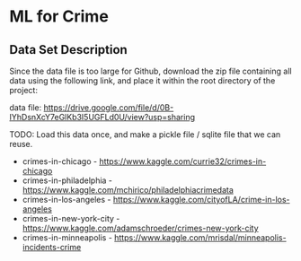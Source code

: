 # ML for Crime

## Data Set Description

Since the data file is too large for Github, download the zip file containing all data using the following link, and place it within the root directory of the project:

data file: https://drive.google.com/file/d/0B-IYhDsnXcY7eGlKb3I5UGFLd0U/view?usp=sharing 

TODO: Load this data once, and make a pickle file / sqlite file that we can reuse.

* crimes-in-chicago - https://www.kaggle.com/currie32/crimes-in-chicago
* crimes-in-philadelphia - https://www.kaggle.com/mchirico/philadelphiacrimedata
* crimes-in-los-angeles - https://www.kaggle.com/cityofLA/crime-in-los-angeles
* crimes-in-new-york-city - https://www.kaggle.com/adamschroeder/crimes-new-york-city
* crimes-in-minneapolis - https://www.kaggle.com/mrisdal/minneapolis-incidents-crime
